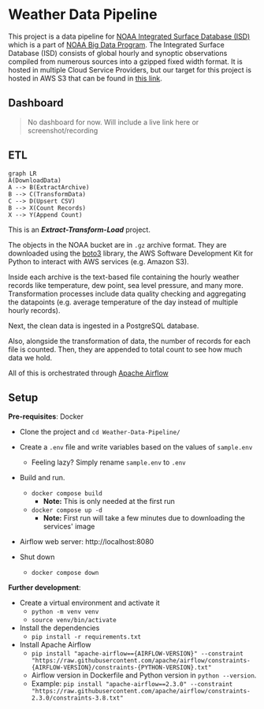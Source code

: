 # Weather Data Pipeline

This project is a data pipeline for [NOAA Integrated Surface Database (ISD)](https://www.ncei.noaa.gov/products/land-based-station/integrated-surface-database) which is a part of [NOAA Big Data Program](https://registry.opendata.aws/collab/noaa/). The Integrated Surface Database (ISD) consists of global hourly and synoptic observations compiled from numerous sources into a gzipped fixed width format. It is hosted in multiple Cloud Service Providers, but our target for this project is hosted in AWS S3 that can be found in [this link](https://registry.opendata.aws/noaa-isd/).

## Dashboard

> No dashboard for now. Will include a live link here or screenshot/recording 

## ETL

```mermaid
graph LR
A(DownloadData) 
A --> B(ExtractArchive)
B --> C(TransformData)
C --> D(Upsert CSV)
B --> X(Count Records)
X --> Y(Append Count)
```



This is an ***Extract-Transform-Load*** project. 

The objects in the NOAA bucket are in `.gz` archive format. They are downloaded using the [boto3](https://boto3.amazonaws.com/v1/documentation/api/latest/index.html) library, the AWS Software Development Kit for Python to interact with AWS services (e.g. Amazon S3). 

Inside each archive is the text-based file containing the hourly weather records like temperature, dew point, sea level pressure, and many more. Transformation processes include data quality checking and aggregating the datapoints (e.g. average temperature of the day instead of multiple hourly records). 

Next, the clean data is ingested in a PostgreSQL database.

Also, alongside the transformation of data, the number of records for each file is counted. Then, they are appended to total count to see how much data we hold.

All of this is orchestrated through [Apache Airflow](https://airflow.apache.org/)

## Setup

**Pre-requisites**: Docker

- Clone the project and `cd Weather-Data-Pipeline/`
- Create a `.env` file and write variables based on the values of `sample.env`
  - Feeling lazy? Simply rename `sample.env` to `.env`

- Build and run. 
  - `docker compose build`
    - **Note:** This is only needed at the first run
  - `docker compose up -d`
    - **Note:** First run will take a few minutes due to downloading the services' image
- Airflow web server: http://localhost:8080
- Shut down
  - `docker compose down`

**Further development**:

- Create a virtual environment and activate it
  - `python -m venv venv`
  - `source venv/bin/activate`
- Install the dependencies
  - `pip install -r requirements.txt`
- Install Apache Airflow 
  - `pip install "apache-airflow=={AIRFLOW-VERSION}" --constraint "https://raw.githubusercontent.com/apache/airflow/constraints-{AIRFLOW-VERSION}/constraints-{PYTHON-VERSION}.txt"`
  - Airflow version in Dockerfile and Python version in `python --version`. 
  - Example: `pip install "apache-airflow==2.3.0" --constraint "https://raw.githubusercontent.com/apache/airflow/constraints-2.3.0/constraints-3.8.txt"`

​	
